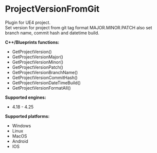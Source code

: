 # ProjectVersionFromGit
Plugin for UE4 project.  
Set version for project from git tag format MAJOR.MINOR.PATCH also set branch name, commit hash and datetime build.

**C++/Blueprints functions:**
- GetProjectVersion()
- GetProjectVersionMajor()
- GetProjectVersionMinor()
- GetProjectVersionPatch()
- GetProjectVersionBranchName()
- GetProjectVersionCommitHash()
- GetProjectVersionDateTimeBuild()
- GetProjectVersionFormatAll()

**Supported engines:**
- 4.18 - 4.25

**Supported platforms:**
- Windows
- Linux
- MacOS
- Android
- IOS

